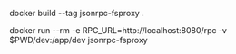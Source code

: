 docker build --tag jsonrpc-fsproxy .

docker run --rm -e RPC_URL=http://localhost:8080/rpc -v $PWD/dev:/app/dev jsonrpc-fsproxy 
